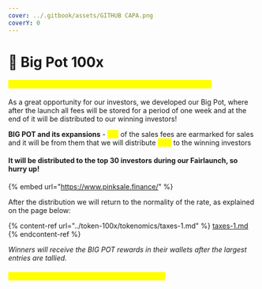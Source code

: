 ```yaml
---
cover: ../.gitbook/assets/GITHUB CAPA.png
coverY: 0
---
```


# 💯 Big Pot 100x

#### <mark style="color:yellow;">**BIG POT The top 30 buyers who buy 100x are in the BIG POT.**</mark>

As a great opportunity for our investors, we developed our Big Pot, where after the launch all fees will be stored for a period of one week and at the end of it will be distributed to our winning investors!

**BIG POT and its expansions** - <mark style="color:yellow;">2%</mark> of the sales fees are earmarked for sales and it will be from them that we will distribute <mark style="color:yellow;">15%</mark> to the winning investors

#### It will be distributed to the top 30 investors during our Fairlaunch, so hurry up!

{% embed url="https://www.pinksale.finance/" %}

After the distribution we will return to the normality of the rate, as explained on the page below:

{% content-ref url="../token-100x/tokenomics/taxes-1.md" %}
[taxes-1.md](../token-100x/tokenomics/taxes-1.md)
{% endcontent-ref %}

_Winners will receive the BIG POT rewards in their wallets after the largest entries are tallied._

#### <mark style="color:yellow;">**Note: Must buy 1 BNB or more to enter BIG POT**</mark>
